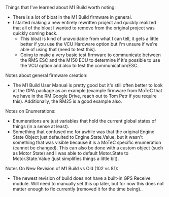 Things that I've learned about M1 Build worth noting:
* There is a lot of bloat in the M1 Build firmware in general.
* I started making a new entirely rewritten project and quickly realized that all of the bloat I wanted to remove from the original project was quickly coming back. 
  - This bloat is kind of unavoidable from what I can tell, it gets a little better if you use the VCU Hardware option but I'm unsure if we're able of using that (need to test this).
  - Going to make a very basic test firmware to communicate between the RMS ESC and the M150 ECU to determine if it's possible to use the VCU option and also to test the communication/ESC. 

Notes about general firmware creation:
* The M1 Build User Manual is pretty good but it's still often better to look at the GPA package as an example (example firmware from MoTeC that we have in the RM Google Drive, reach out to Tom Petr if you require this). Additionally, the RM25 is a good example also.

Notes on Enumerations:
* Enumerations are just variables that hold the current global states of things (in a sense at least).
* Something that confused me for awhile was that the original Engine State Object just defaulted to Engine.State.Value, but it wasn't something that was visible because it is a MoTeC specific enumeration (cannot be changed). This can also be done with a custom object (such as Motor State) and I was able to default Motor.State to Motor.State.Value (just simplifies things a little bit).

Notes On New Revision of M1 Build vs Old (102 vs 81):
* The newest revision of build does not have a built-in GPS Receive module. Will need to manually set this up later, but for now this does not matter enough to fix currently (removed it for the time being)..

 


